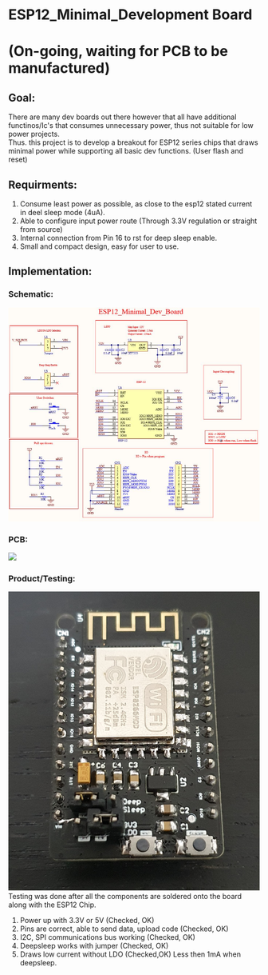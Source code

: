 # ESP12_Minimal_Development Board
# (On-going, waiting for PCB to be manufactured)
## Goal:
There are many dev boards out there however that all have additional functinos/Ic's that consumes unnecessary power, thus not suitable for low power projects.<br/>
Thus. this project is to develop a breakout for ESP12 series chips that draws minimal power while supporting all basic dev functions.
(User flash and reset)
## Requirments:
1. Consume least power as possible, as close to the esp12 stated current in deel sleep mode (4uA).
2. Able to configure input power route (Through 3.3V regulation or straight from source)
3. Internal connection from Pin 16 to rst for deep sleep enable.
4. Small and compact design, easy for user to use.
## Implementation:
### Schematic:
![](Images/Schematic.JPG) 
### PCB:
![](Images/PCB.gif) 
### Product/Testing:
![](Images/Product.jpg)
Testing was done after all the components are soldered onto the board along with the ESP12 Chip.<br/>
1. Power up with 3.3V or 5V (Checked, OK)
2. Pins are correct, able to send data, upload code (Checked, OK)
3. I2C, SPI communications bus working  (Checked, OK)
4. Deepsleep works with jumper (Checked, OK)
5. Draws low current without LDO (Checked,OK) Less then 1mA when deepsleep.
